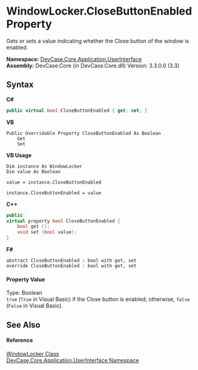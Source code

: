 # WindowLocker.CloseButtonEnabled Property 
 

Gets or sets a value indicating whether the Close button of the window is enabled.

**Namespace:**&nbsp;<a href="N_DevCase_Core_Application_UserInterface">DevCase.Core.Application.UserInterface</a><br />**Assembly:**&nbsp;DevCase.Core (in DevCase.Core.dll) Version: 3.3.0.0 (3.3)

## Syntax

**C#**<br />
``` C#
public virtual bool CloseButtonEnabled { get; set; }
```

**VB**<br />
``` VB
Public Overridable Property CloseButtonEnabled As Boolean
	Get
	Set
```

**VB Usage**<br />
``` VB Usage
Dim instance As WindowLocker
Dim value As Boolean

value = instance.CloseButtonEnabled

instance.CloseButtonEnabled = value
```

**C++**<br />
``` C++
public:
virtual property bool CloseButtonEnabled {
	bool get ();
	void set (bool value);
}
```

**F#**<br />
``` F#
abstract CloseButtonEnabled : bool with get, set
override CloseButtonEnabled : bool with get, set
```


#### Property Value
Type: Boolean<br />`true` (`True` in Visual Basic) if the Close button is enabled; otherwise, `false` (`False` in Visual Basic).

## See Also


#### Reference
<a href="T_DevCase_Core_Application_UserInterface_WindowLocker">WindowLocker Class</a><br /><a href="N_DevCase_Core_Application_UserInterface">DevCase.Core.Application.UserInterface Namespace</a><br />
